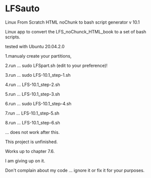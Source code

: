 # LFSauto
Linux From Scratch HTML noChunk to bash script generator v 10.1



Linux app to convert the LFS_noChunck_HTML_book to a set of bash scripts.


tested with Ubuntu 20.04.2.0

1.manualy create your partitions,

2.run ... sudo LFSpart.sh   (edit to your preference)!

3.run ... sudo LFS-10.1_step-1.sh

4.run ... LFS-10.1_step-2.sh

5.run ... LFS-10.1_step-3.sh

6.run ... sudo LFS-10.1_step-4.sh

7.run ... LFS-10.1_step-5.sh

8.run ... LFS-10.1_step-6.sh

... does not work after this.


This project is unfinished.

Works up to chapter 7.6.

I am giving up on it.

Don't complain about my code ... ignore it or fix it for your purposes.
